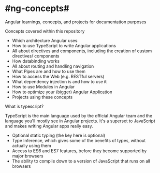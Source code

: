 

# #ng-concepts#


Angular learnings, concepts, and projects for documentation purposes

Concepts covered within this repository



*   Which architecture Angular uses
*   How to use TypeScript to write Angular applications
*   All about directives and components, including the creation of custom directives/ components
*   How databinding works
*   All about routing and handling navigation
*   What Pipes are and how to use them
*   How to access the Web (e.g. RESTful servers)
*   What dependency injection is and how to use it
*   How to use Modules in Angular
*   How to optimize your (bigger) Angular Application
*   Projects using these concepts

What is typescript?

TypeScript is the main language used by the official Angular team and the language you'll mostly see in Angular projects. It's a superset to JavaScript and makes writing Angular apps really easy. 



*   Optional static typing (the key here is optional)
*   Type Inference, which gives some of the benefits of types, without actually using them
*   Access to ES6 and ES7 features, before they become supported by major browsers
*   The ability to compile down to a version of JavaScript that runs on all browsers
